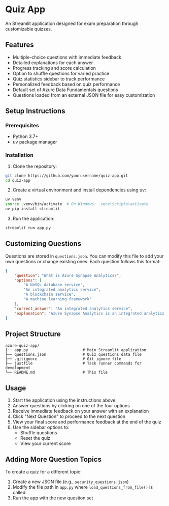 # Quiz App

An Streamlit application designed for exam preparation through customizable quizzes.

## Features

- Multiple-choice questions with immediate feedback
- Detailed explanations for each answer
- Progress tracking and score calculation
- Option to shuffle questions for varied practice
- Quiz statistics sidebar to track performance
- Personalized feedback based on quiz performance
- Default set of Azure Data Fundamentals questions
- Questions loaded from an external JSON file for easy customization

## Setup Instructions

### Prerequisites

- Python 3.7+
- uv package manager

### Installation

1. Clone the repository:

```bash
git clone https://github.com/yourusername/quiz-app.git
cd quiz-app
```

2. Create a virtual environment and install dependencies using uv:

```bash
uv venv
source .venv/bin/activate  # On Windows: .venv\Scripts\activate
uv pip install streamlit
```

3. Run the application:

```bash
streamlit run app.py
```

## Customizing Questions

Questions are stored in `questions.json`. You can modify this file to add your own questions or change existing ones. Each question follows this format:

```json
{
    "question": "What is Azure Synapse Analytics?",
    "options": [
        "A NoSQL database service",
        "An integrated analytics service",
        "A blockchain service",
        "A machine learning framework"
    ],
    "correct_answer": "An integrated analytics service",
    "explanation": "Azure Synapse Analytics is an integrated analytics service that brings together data integration, enterprise data warehousing, and big data analytics."
}
```

## Project Structure

```
azure-quiz-app/
├── app.py                        # Main Streamlit application
├── questions.json                # Quiz questions data file
├── .gitignore                    # Git ignore file
├── justfile                      # Task runner commands for development
└── README.md                     # This file
```

## Usage

1. Start the application using the instructions above
2. Answer questions by clicking on one of the four options
3. Receive immediate feedback on your answer with an explanation
4. Click "Next Question" to proceed to the next question
5. View your final score and performance feedback at the end of the quiz
6. Use the sidebar options to:
   - Shuffle questions
   - Reset the quiz
   - View your current score

## Adding More Question Topics

To create a quiz for a different topic:

1. Create a new JSON file (e.g., `security_questions.json`)
2. Modify the file path in `app.py` where `load_questions_from_file()` is called
3. Run the app with the new question set
